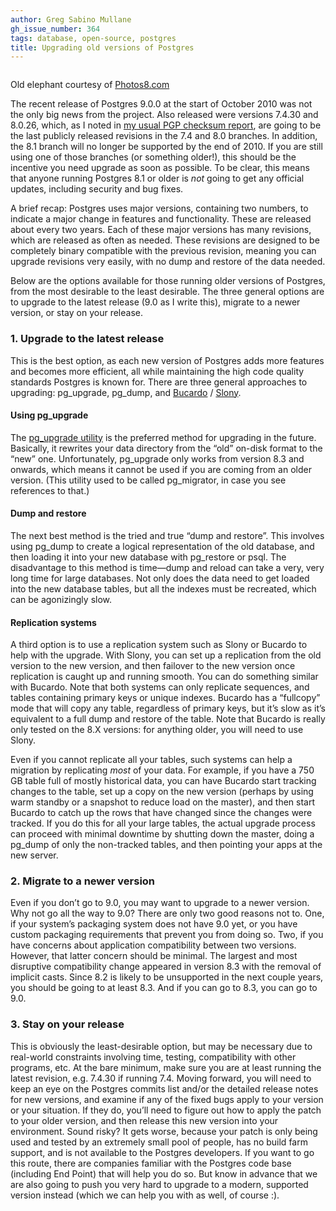 ```yaml
---
author: Greg Sabino Mullane
gh_issue_number: 364
tags: database, open-source, postgres
title: Upgrading old versions of Postgres
---
```


[](upgrading-old-versions-of-postgres/image-0-big.jpeg)

<a href="/blog/2010/10/11/upgrading-old-versions-of-postgres/image-0-big.jpeg" onblur="try {parent.deselectBloggerImageGracefully();} catch(e) {}"><img alt="" border="0" id="BLOGGER_PHOTO_ID_5526807649435102418" src="/blog/2010/10/11/upgrading-old-versions-of-postgres/image-0.jpeg"/></a>

Old elephant courtesy of [Photos8.com](http://photos8.com)

The recent release of Postgres 9.0.0 at the start of October 2010 was not the only big news from the project. Also released were versions 7.4.30 and 8.0.26, which, as I noted in [my usual PGP checksum report](http://www.gtsm.com/postgres_sigs.html), are going to be the last publicly released revisions in the 7.4 and 8.0 branches. In addition, the 8.1 branch will no longer be supported by the end of 2010. If you are still using one of those branches (or something older!), this should be the incentive you need upgrade as soon as possible. To be clear, this means that anyone running Postgres 8.1 or older is *not* going to get any official updates, including security and bug fixes.

A brief recap: Postgres uses major versions, containing two numbers, to indicate a major change in features and functionality. These are released about every two years. Each of these major versions has many revisions, which are released as often as needed. These revisions are designed to be completely binary compatible with the previous revision, meaning you can upgrade revisions very easily, with no dump and restore of the data needed.

Below are the options available for those running older versions of Postgres, from the most desirable to the least desirable. The three general options are to upgrade to the latest release (9.0 as I write this), migrate to a newer version, or stay on your release.

### 1. Upgrade to the latest release

This is the best option, as each new version of Postgres adds more features and becomes more efficient, all while maintaining the high code quality standards Postgres is known for. There are three general approaches to upgrading: pg_upgrade, pg_dump, and [Bucardo](https://bucardo.org/Bucardo/) / [Slony](http://slony.info/).

#### Using pg_upgrade

The [pg_upgrade utility](https://www.postgresql.org/docs/current/static/pgupgrade.html) is the preferred method for upgrading in the future. Basically, it rewrites your data directory from the “old” on-disk format to the “new” one. Unfortunately, pg_upgrade only works from version 8.3 and onwards, which means it cannot be used if you are coming from an older version. (This utility used to be called pg_migrator, in case you see references to that.)

#### Dump and restore

The next best method is the tried and true “dump and restore”. This involves using pg_dump to create a logical representation of the old database, and then loading it into your new database with pg_restore or psql. The disadvantage to this method is time—​dump and reload can take a very, very long time for large databases. Not only does the data need to get loaded into the new database tables, but all the indexes must be recreated, which can be agonizingly slow.

#### Replication systems

A third option is to use a replication system such as Slony or Bucardo to help with the upgrade. With Slony, you can set up a replication from the old version to the new version, and then failover to the new version once replication is caught up and running smooth. You can do something similar with Bucardo. Note that both systems can only replicate sequences, and tables containing primary keys or unique indexes. Bucardo has a “fullcopy” mode that will copy any table, regardless of primary keys, but it’s slow as it’s equivalent to a full dump and restore of the table. Note that Bucardo is really only tested on the 8.X versions: for anything older, you will need to use Slony.

Even if you cannot replicate all your tables, such systems can help a migration by replicating *most* of your data. For example, if you have a 750 GB table full of mostly historical data, you can have Bucardo start tracking changes to the table, set up a copy on the new version (perhaps by using warm standby or a snapshot to reduce load on the master), and then start Bucardo to catch up the rows that have changed since the changes were tracked. If you do this for all your large tables, the actual upgrade process can proceed with minimal downtime by shutting down the master, doing a pg_dump of only the non-tracked tables, and then pointing your apps at the new server.

### 2. Migrate to a newer version

Even if you don’t go to 9.0, you may want to upgrade to a newer version. Why not go all the way to 9.0? There are only two good reasons not to. One, if your system’s packaging system does not have 9.0 yet, or you have custom packaging requirements that prevent you from doing so. Two, if you have concerns about application compatibility between two versions. However, that latter concern should be minimal. The largest and most disruptive compatibility change appeared in version 8.3 with the removal of implicit casts. Since 8.2 is likely to be unsupported in the next couple years, you should be going to at least 8.3. And if you can go to 8.3, you can go to 9.0.

### 3. Stay on your release

This is obviously the least-desirable option, but may be necessary due to real-world constraints involving time, testing, compatibility with other programs, etc. At the bare minimum, make sure you are at least running the latest revision, e.g. 7.4.30 if running 7.4. Moving forward, you will need to keep an eye on the Postgres commits list and/or the detailed release notes for new versions, and examine if any of the fixed bugs apply to your version or your situation. If they do, you’ll need to figure out how to apply the patch to your older version, and then release this new version into your environment. Sound risky? It gets worse, because your patch is only being used and tested by an extremely small pool of people, has no build farm support, and is not available to the Postgres developers. If you want to go this route, there are companies familiar with the Postgres code base (including End Point) that will help you do so. But know in advance that we are also going to push you very hard to upgrade to a modern, supported version instead (which we can help you with as well, of course :).


